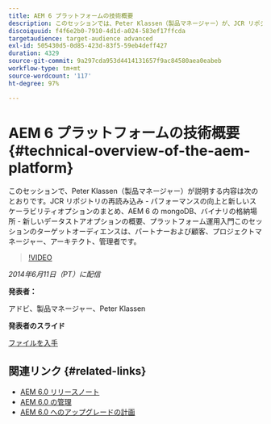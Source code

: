 ```yaml
---
title: AEM 6 プラットフォームの技術概要
description: このセッションでは、Peter Klassen（製品マネージャー）が、JCR リポジトリの再読み込み、パフォーマンスの向上、新しい拡張性オプションについて説明します。
discoiquuid: f4f6e2b0-7910-4d1d-a024-583ef17ffcda
targetaudience: target-audience advanced
exl-id: 505430d5-0d85-423d-83f5-59eb4deff427
duration: 4329
source-git-commit: 9a297cda953d4414131657f9ac84580aea0eabeb
workflow-type: tm+mt
source-wordcount: '117'
ht-degree: 97%

---
```


# AEM 6 プラットフォームの技術概要{#technical-overview-of-the-aem-platform}

このセッションで、Peter Klassen（製品マネージャー）が説明する内容は次のとおりです。JCR リポジトリの再読み込み - パフォーマンスの向上と新しいスケーラビリティオプションのまとめ、AEM 6 の mongoDB、バイナリの格納場所 - 新しいデータストアオプションの概要、プラットフォーム運用入門このセッションのターゲットオーディエンスは、パートナーおよび顧客、プロジェクトマネージャー、アーキテクト、管理者です。

>[!VIDEO](https://video.tv.adobe.com/v/19517/?quality=9)

*2014年6月11日（PT）に配信*

**発表者：**

アドビ、製品マネージャー、Peter Klassen

**発表者のスライド**

[ファイルを入手](assets/aem6-platform-whatsnew.pdf)

## 関連リンク {#related-links}

* [AEM 6.0 リリースノート](https://docs.adobe.com/content/docs/en/aem/6-0/release-notes.html)
* [AEM 6.0 の管理](https://docs.adobe.com/docs/en/aem/6-0/manage.html)
* [AEM 6.0 へのアップグレードの計画](https://docs.adobe.com/content/docs/en/aem/6-0/deploy/upgrade/planning.html)
